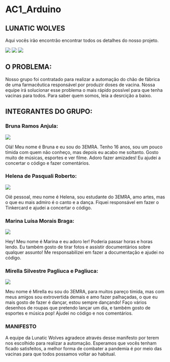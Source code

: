 # AC1_Arduino

## LUNATIC WOLVES

Aqui vocês irão encontrão encontrar todos os detalhes do nosso projeto.

![](https://camo.githubusercontent.com/1707c261572cfdc4f2dd80705d40f63e3caa32c39bb7ce77765950b27dbc262a/68747470733a2f2f696d672e736869656c64732e696f2f6769746875622f73746172732f4c656f7275697a3139372f41726475696e6f5f414331)
![](https://camo.githubusercontent.com/eb803ec85af1544a8ffc80ae4baf1c9ff40a9ccbaf206813bc174b82208596ca/68747470733a2f2f696d672e736869656c64732e696f2f6769746875622f666f726b732f4c656f7275697a3139372f41726475696e6f5f414331)
![](https://raw.githubusercontent.com/Lunatic-Wolves-3EMRA/Arduino_AC1/main/TINKERCAD.jpg)

## **O PROBLEMA:** 

Nosso grupo foi contratado para realizar a automação do chão de fábrica de uma farmacêutica responsável por produzir doses de vacina. Nossa equipe irá solucionar esse problema o mais rápido possível para que tenha vacinas para todos. Para saber quem somos, leia a desrcição a baixo.

## INTEGRANTES DO GRUPO:

### Bruna Ramos Anjula:
![](https://raw.githubusercontent.com/Lunatic-Wolves-3EMRA/Arduino_AC1/main/Bruna%20Ramos%20Anjula.jpg)

Olá! Meu nome é Bruna e eu sou do 3EMRA. Tenho 16 anos, sou um pouco tímida com quem não conheço, mas depois eu acabo me soltanto. Gosto muito de músicas, esportes e ver filme. Adoro fazer amizades! Eu ajudei a concertar o código e fazer comentários.

### Helena de Pasquali Roberto:
![](https://raw.githubusercontent.com/Lunatic-Wolves-3EMRA/Arduino_AC1/main/Helena%20de%20Pasquali%20Roberto.jpg)

Oiê pessoal, meu nome é Helena, sou estudante do 3EMRA, amo artes, mas o que eu mais admiro é o canto e a dança. Fiquei responsável em fazer o Tinkercard e ajudei a concertar o código.

### Marina Luísa Morais Braga:
![](https://raw.githubusercontent.com/Lunatic-Wolves-3EMRA/Arduino_AC1/main/Marina%20Lu%C3%ADsa%20Morais%20Braga.jpg)

Hey! Meu nome é Marina e eu adoro ler! Poderia passar horas e horas lendo. Eu também gosto de tirar fotos e assistir documentários sobre qualquer assunto! Me responsabilizei em fazer a documentação e ajudei no código.

### Mirella Silvestre Pagliuca e Pagliuca:
![](https://raw.githubusercontent.com/Lunatic-Wolves-3EMRA/Arduino_AC1/main/Mirella%20Silvestre%20Pagliuca%20e%20Pagliuca.jpg)

Meu nome é Mirella eu sou do 3EMRA, para muitos pareço tímida, mas com meus amigos sou extrovertida demais e amo fazer palhaçadas, o que eu mais gosto de fazer é dançar, estou sempre dançando! Faço vários desenhos de roupas que pretendo lançar um dia, e também gosto de esportes e música pop! Ajudei no código e nos comentários.

### MANIFESTO

A equipe da Lunatic Wolves agradece através desse manifesto por terem nos escolhido para realizar a automação. Esperamos que vocês tenham ficado satisfeitos, a melhor forma de combater a pandemia é por meio das vacinas para que todos possamos voltar ao habitual.

